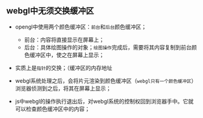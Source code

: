 ## webgl中无须交换缓冲区

- opengl中使用两个颜色缓冲区：`前台`和`后台`颜色缓冲区；
  + 前台：内容将直接显示在屏幕上；
  + 后台：具体绘图操作的对象；`绘图操作`完成后，需要将其内容复制到前台颜色缓冲区中，使之在屏幕上显示；

- 实质上是`指针`的交换；（缓冲区的内存地址

- webgl系统处理之后，会将片元渲染到颜色缓冲区（`webgl只有一个颜色缓冲区`）浏览器侦测到之后，将其在屏幕上显示；

- js中webgl的操作执行退出后，对webgl系统的控制权回到浏览器手中。它就可以检查颜色缓冲区中的内容；